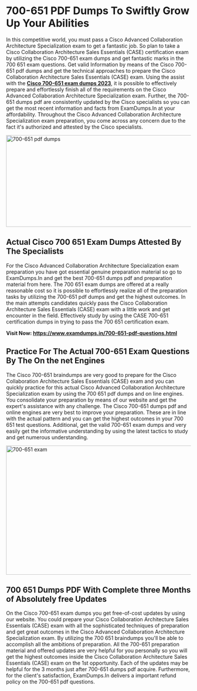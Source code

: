 <h1><strong>700-651 PDF Dumps To Swiftly Grow Up Your Abilities</strong></h1>
<p>In this competitive world, you must pass a Cisco Advanced Collaboration Architecture Specialization exam to get a fantastic job. So plan to take a Cisco Collaboration Architecture Sales Essentials (CASE) certification exam by utilizing the Cisco 700-651 exam dumps and get fantastic marks in the 700 651 exam questions. Get valid Information by means of the Cisco 700-651 pdf dumps and get the technical approaches to prepare the Cisco Collaboration Architecture Sales Essentials (CASE) exam. Using the assist with the <strong><a href="https://www.examdumps.in/700-651-pdf-questions.html">Cisco 700-651 exam dumps 2023</a></strong>, it is possible to effectively prepare and effortlessly finish all of the requirements on the Cisco Advanced Collaboration Architecture Specialization exam. Further, the 700-651 dumps pdf are consistently updated by the Cisco specialists so you can get the most recent information and facts from ExamDumps.In at your affordability. Throughout the Cisco Advanced Collaboration Architecture Specialization exam preparation, you come across any concern due to the fact it's authorized and attested by the Cisco specialists.</p>
<p><img src="https://i.ibb.co/zxJwW90/Copy-of-Online-Classes-Twitter-header-post-Made-with-Poster-My-Wall-1.png" alt="700-651 pdf dumps" width="750" height="250" /></p>
<h2><strong>Actual Cisco 700 651 Exam Dumps Attested By The Specialists</strong></h2>
<p>For the Cisco Advanced Collaboration Architecture Specialization exam preparation you have got essential genuine preparation material so go to ExamDumps.In and get the best 700-651 dumps pdf and preparation material from here. The 700 651 exam dumps are offered at a really reasonable cost so it is possible to effortlessly realize all of the preparation tasks by utilizing the 700-651 pdf dumps and get the highest outcomes. In the main attempts candidates quickly pass the Cisco Collaboration Architecture Sales Essentials (CASE) exam with a little work and get encounter in the field. Effectively study by using the CASE 700-651 certification dumps in trying to pass the 700 651 certification exam.</p>
<p><strong>Visit Now:&nbsp;<a href="https://www.examdumps.in/700-651-pdf-questions.html">https://www.examdumps.in/700-651-pdf-questions.html</a></strong></p>
<h2><strong>Practice For The Actual 700-651 Exam Questions By The On the net Engines</strong></h2>
<p>The Cisco 700-651 braindumps are very good to prepare for the Cisco Collaboration Architecture Sales Essentials (CASE) exam and you can quickly practice for this actual Cisco Advanced Collaboration Architecture Specialization exam by using the 700 651 pdf dumps and on line engines. You consolidate your preparation by means of our website and get the expert's assistance with any challenge. The Cisco 700-651 dumps pdf and online engines are very best to improve your preparation. These are in line with the actual pattern and you can get the highest outcomes in your 700 651 test questions. Additional, get the valid 700-651 exam dumps and very easily get the informative understanding by using the latest tactics to study and get numerous understanding.</p>
<p><a href="https://www.examdumps.in/700-651-pdf-questions.html"><img src="https://i.ibb.co/QkNtdwY/Copy-of-Zoom-Online-Classes-Facebook-Share-Po-Made-with-Poster-My-Wall-1.jpg" alt="700-651 exam" width="670" height="352" /></a></p>
<h2><strong>700 651 Dumps PDF With Complete three Months of Absolutely free Updates</strong></h2>
<p>On the Cisco 700-651 exam dumps you get free-of-cost updates by using our website. You could prepare your Cisco Collaboration Architecture Sales Essentials (CASE) exam with all the sophisticated techniques of preparation and get great outcomes in the Cisco Advanced Collaboration Architecture Specialization exam. By utilizing the 700 651 braindumps you'll be able to accomplish all the ambitions of preparation. All the 700-651 preparation material and offered updates are very helpful for you personally so you will get the highest outcomes inside the Cisco Collaboration Architecture Sales Essentials (CASE) exam on the 1st opportunity. Each of the updates may be helpful for the 3 months just after 700-651 dumps pdf acquire. Furthermore, for the client's satisfaction, ExamDumps.In delivers a important refund policy on the 700-651 pdf questions.</p>
